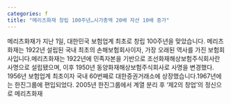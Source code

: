 ```yaml
---
categories: f
title: "메리츠화재 창립 100주년…시가총액 20배 자산 10배 증가"
---
```

메리츠화재가 지난 1일, 대한민국 보험업계 최초로 창립 100주년을 맞았습니다. 메리츠화재는 1922년 설립된 국내 최초의 손해보험회사이자, 가장 오래된 역사를 가진 보험회사입니다.메리츠화재는 1922년에 민족자본을 기반으로 조선화재해상보험주식회사란 사명으로 설립됐으며, 이후 1950년 동양화재해상보험주식회사로 사명을 변경했다. 1956년 보험업계 최초이자 국내 60번째로 대한증권거래소에 상장했습니다.1967년에는 한진그룹에 편입되었다. 2005년 한진그룹에서 계열 분리 후 &lsquo;제2의 창업&rsquo;의 정신으로 메리츠화재
